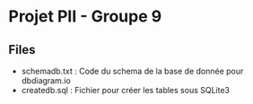 # Projet PII - Groupe 9

## Files

- schemadb.txt : Code du schema de la base de donnée pour dbdiagram.io
- createdb.sql : Fichier pour créer les tables sous SQLite3
